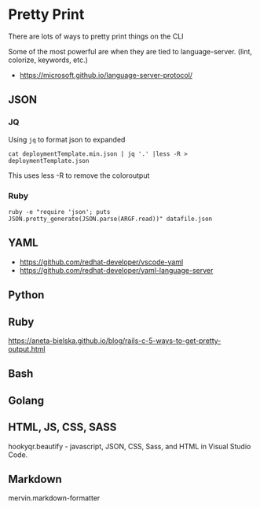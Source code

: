 # Pretty Print

There are lots of ways to pretty print things on the CLI

Some of the most powerful are when they are tied to language-server. (lint, colorize, keywords, etc.)

* https://microsoft.github.io/language-server-protocol/

## JSON 

### JQ

Using `jq` to format json to expanded 

`cat deploymentTemplate.min.json | jq '.' |less -R > deploymentTemplate.json`

This uses less -R to remove the coloroutput

### Ruby 

`ruby -e "require 'json'; puts JSON.pretty_generate(JSON.parse(ARGF.read))" datafile.json`

## YAML

* https://github.com/redhat-developer/vscode-yaml
* https://github.com/redhat-developer/yaml-language-server

## Python

## Ruby

https://aneta-bielska.github.io/blog/rails-c-5-ways-to-get-pretty-output.html

## Bash

## Golang

## HTML, JS, CSS, SASS

hookyqr.beautify - javascript, JSON, CSS, Sass, and HTML in Visual Studio Code.

## Markdown

mervin.markdown-formatter
